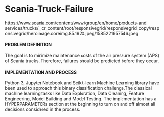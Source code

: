 # Scania-Truck-Failure

https://www.scania.com/content/www/group/en/home/products-and services/trucks/_jcr_content/root/responsivegrid/responsivegrid_copy/responsivegrid/heroimage.coreimg.85.1920.jpeg/1585221957546.jpeg

#### PROBLEM DEFINITION
The goal is to minimize maintenance costs of the air pressure system (APS) of Scania trucks. Therefore, failures should be predicted before they occur. 

#### IMPLEMENTATION AND PROCESS
Python 3, Jupyter Notebook and Scikit-learn Machine Learning  library have    been used to approach this binary classification challenge.The classical machine learning tasks like Data Exploration, Data Cleaning, Feature Engineering, Model Building and Model Testing.
The implementation has a HYPERPARAMETERs section at the beginning to turn on and off almost all decisions considered in the process.
